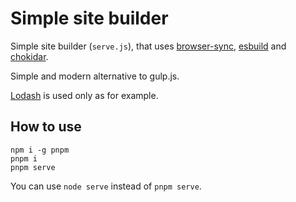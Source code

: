 # Simple site builder

Simple site builder (`serve.js`), that uses [browser-sync](https://browsersync.io/), [esbuild](https://esbuild.github.io/) and [chokidar](https://github.com/paulmillr/chokidar).

Simple and modern alternative to gulp.js.

[Lodash](https://lodash.com/) is used only as for example.

## How to use

```
npm i -g pnpm
pnpm i
pnpm serve
```
You can use `node serve` instead of `pnpm serve`.
